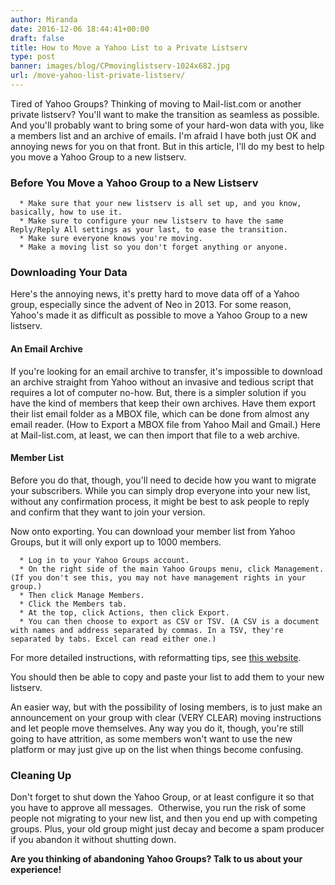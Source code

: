 ```yaml
---
author: Miranda
date: 2016-12-06 18:44:41+00:00
draft: false
title: How to Move a Yahoo List to a Private Listserv
type: post
banner: images/blog/CPmovinglistserv-1024x682.jpg
url: /move-yahoo-list-private-listserv/
---
```


Tired of Yahoo Groups? Thinking of moving to Mail-list.com or another private listserv? You'll want to make the transition as seamless as possible. And you'll probably want to bring some of your hard-won data with you, like a members list and an archive of emails. I'm afraid I have both just OK and annoying news for you on that front. But in this article, I'll do my best to help you move a Yahoo Group to a new listserv.


### Before You Move a Yahoo Group to a New Listserv





 	  * Make sure that your new listserv is all set up, and you know, basically, how to use it.
 	  * Make sure to configure your new listserv to have the same Reply/Reply All settings as your last, to ease the transition.
 	  * Make sure everyone knows you're moving.
 	  * Make a moving list so you don't forget anything or anyone.



### Downloading Your Data


Here's the annoying news, it's pretty hard to move data off of a Yahoo group, especially since the advent of Neo in 2013. For some reason, Yahoo's made it as difficult as possible to move a Yahoo Group to a new listserv.


#### An Email Archive


If you're looking for an email archive to transfer, it's impossible to download an archive straight from Yahoo without an invasive and tedious script that requires a lot of computer no-how. But, there is a simpler solution if you have the kind of members that keep their own archives. Have them export their list email folder as a MBOX file, which can be done from almost any email reader. (How to Export a MBOX file from Yahoo Mail and Gmail.) Here at Mail-list.com, at least, we can then import that file to a web archive.


#### Member List


Before you do that, though, you'll need to decide how you want to migrate your subscribers. While you can simply drop everyone into your new list, without any confirmation process, it might be best to ask people to reply and confirm that they want to join your version.

Now onto exporting. You can download your member list from Yahoo Groups, but it will only export up to 1000 members.



 	  * Log in to your Yahoo Groups account.
 	  * On the right side of the main Yahoo Groups menu, click Management. (If you don't see this, you may not have management rights in your group.)
 	  * Then click Manage Members.
 	  * Click the Members tab.
 	  * At the top, click Actions, then click Export.
 	  * You can then choose to export as CSV or TSV. (A CSV is a document with names and address separated by commas. In a TSV, they're separated by tabs. Excel can read either one.)

For more detailed instructions, with reformatting tips, see [this website](http://www.computer-help-and-discussion.com/memberlist.htm).

You should then be able to copy and paste your list to add them to your new listserv.

An easier way, but with the possibility of losing members, is to just make an announcement on your group with clear (VERY CLEAR) moving instructions and let people move themselves. Any way you do it, though, you're still going to have attrition, as some members won't want to use the new platform or may just give up on the list when things become confusing.


### Cleaning Up


Don't forget to shut down the Yahoo Group, or at least configure it so that you have to approve all messages.  Otherwise, you run the risk of some people not migrating to your new list, and then you end up with competing groups. Plus, your old group might just decay and become a spam producer if you abandon it without shutting down.

**Are you thinking of abandoning Yahoo Groups? Talk to us about your experience!**
